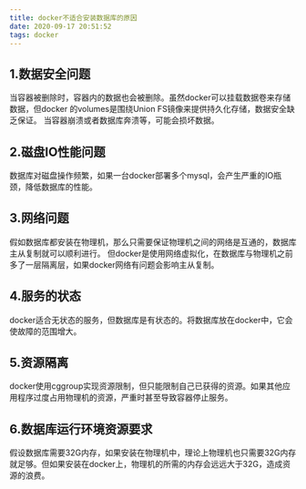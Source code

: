 ```yaml
---
title: docker不适合安装数据库的原因
date: 2020-09-17 20:51:52
tags: docker
---
```


## 1.数据安全问题
当容器被删除时，容器内的数据也会被删除。虽然docker可以挂载数据卷来存储数据，但docker 的volumes是围绕Union FS镜像来提供持久化存储，数据安全缺乏保证。
当容器崩溃或者数据库奔溃等，可能会损坏数据。

## 2.磁盘IO性能问题
数据库对磁盘操作频繁，如果一台docker部署多个mysql，会产生严重的IO瓶颈，降低数据库的性能。

## 3.网络问题
假如数据库都安装在物理机，那么只需要保证物理机之间的网络是互通的，数据库主从复制就可以顺利进行。
但docker是使用网络虚拟化，在数据库与物理机之前多了一层隔离层，如果docker网络有问题会影响主从复制。

<!--more-->

## 4.服务的状态
docker适合无状态的服务，但数据库是有状态的。将数据库放在docker中，它会使故障的范围增大。

## 5.资源隔离
docker使用cggroup实现资源限制，但只能限制自己已获得的资源。如果其他应用程序过度占用物理机的资源，严重时甚至导致容器停止服务。

## 6.数据库运行环境资源要求
假设数据库需要32G内存，如果安装在物理机中，理论上物理机也只需要32G内存就足够。但如果安装在docker上，物理机的所需的内存会远远大于32G，造成资源的浪费。